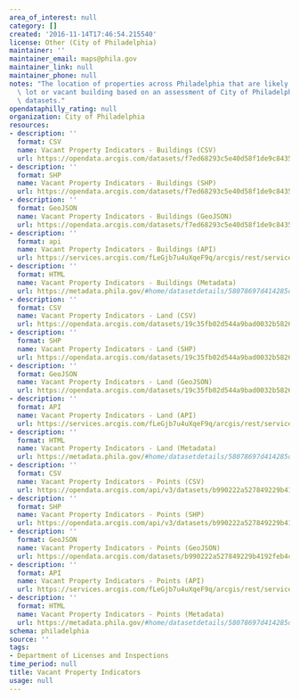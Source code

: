 ```yaml
---
area_of_interest: null
category: []
created: '2016-11-14T17:46:54.215540'
license: Other (City of Philadelphia)
maintainer: ''
maintainer_email: maps@phila.gov
maintainer_link: null
maintainer_phone: null
notes: "The location of properties across Philadelphia that are likely to be a vacant\
  \ lot or vacant building based on an assessment of City of Philadelphia administrative\
  \ datasets."
opendataphilly_rating: null
organization: City of Philadelphia
resources:
- description: ''
  format: CSV
  name: Vacant Property Indicators - Buildings (CSV)
  url: https://opendata.arcgis.com/datasets/f7ed68293c5e40d58f1de9c8435c3e84_0.csv
- description: ''
  format: SHP
  name: Vacant Property Indicators - Buildings (SHP)
  url: https://opendata.arcgis.com/datasets/f7ed68293c5e40d58f1de9c8435c3e84_0.zip
- description: ''
  format: GeoJSON
  name: Vacant Property Indicators - Buildings (GeoJSON)
  url: https://opendata.arcgis.com/datasets/f7ed68293c5e40d58f1de9c8435c3e84_0.geojson
- description: ''
  format: api
  name: Vacant Property Indicators - Buildings (API)
  url: https://services.arcgis.com/fLeGjb7u4uXqeF9q/arcgis/rest/services/Vacant_Indicators_Bldg/FeatureServer/0/query?outFields=*&where=1%3D1
- description: ''
  format: HTML
  name: Vacant Property Indicators - Buildings (Metadata)
  url: https://metadata.phila.gov/#home/datasetdetails/58078697d414285d25b14e3c/representationdetails/58078698d414285d25b14e41/
- description: ''
  format: CSV
  name: Vacant Property Indicators - Land (CSV)
  url: https://opendata.arcgis.com/datasets/19c35fb02d544a9bad0032b58268c9f9_0.csv
- description: ''
  format: SHP
  name: Vacant Property Indicators - Land (SHP)
  url: https://opendata.arcgis.com/datasets/19c35fb02d544a9bad0032b58268c9f9_0.zip
- description: ''
  format: GeoJSON
  name: Vacant Property Indicators - Land (GeoJSON)
  url: https://opendata.arcgis.com/datasets/19c35fb02d544a9bad0032b58268c9f9_0.geojson
- description: ''
  format: API
  name: Vacant Property Indicators - Land (API)
  url: https://services.arcgis.com/fLeGjb7u4uXqeF9q/arcgis/rest/services/Vacant_Indicators_Land/FeatureServer/0/query?outFields=*&where=1%3D1
- description: ''
  format: HTML
  name: Vacant Property Indicators - Land (Metadata)
  url: https://metadata.phila.gov/#home/datasetdetails/58078697d414285d25b14e3c/representationdetails/58078a80b9e3a26d110fa20e/
- description: ''
  format: CSV
  name: Vacant Property Indicators - Points (CSV)
  url: https://opendata.arcgis.com/api/v3/datasets/b990222a527849229b4192feb4c42dc0_0/downloads/data?format=csv&spatialRefId=4326
- description: ''
  format: SHP
  name: Vacant Property Indicators - Points (SHP)
  url: https://opendata.arcgis.com/api/v3/datasets/b990222a527849229b4192feb4c42dc0_0/downloads/data?format=shp&spatialRefId=4326
- description: ''
  format: GeoJSON
  name: Vacant Property Indicators - Points (GeoJSON)
  url: https://opendata.arcgis.com/datasets/b990222a527849229b4192feb4c42dc0_0.geojson
- description: ''
  format: API
  name: Vacant Property Indicators - Points (API)
  url: https://services.arcgis.com/fLeGjb7u4uXqeF9q/arcgis/rest/services/Vacant_Indicators_Points/FeatureServer/0/query?outFields=*&where=1%3D1
- description: ''
  format: HTML
  name: Vacant Property Indicators - Points (Metadata)
  url: https://metadata.phila.gov/#home/datasetdetails/58078697d414285d25b14e3c/representationdetails/59c154f1c8357d22ed035e66/
schema: philadelphia
source: ''
tags:
- Department of Licenses and Inspections
time_period: null
title: Vacant Property Indicators
usage: null
---
```

